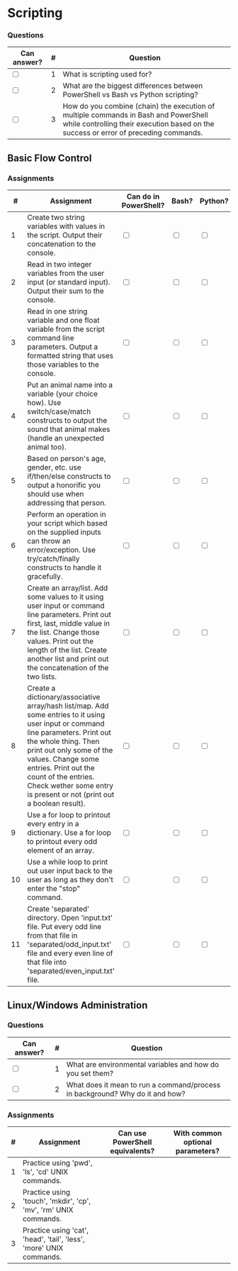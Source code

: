 # Scripting

### Questions

| Can answer? | # | Question |
| --- | --- | --- |
| <input type="checkbox"> | 1 | What is scripting used for? |
| <input type="checkbox"> | 2 | What are the biggest differences between PowerShell vs Bash vs Python scripting? |
| <input type="checkbox"> | 3 | How do you combine (chain) the execution of multiple commands in Bash and PowerShell while controlling their execution based on the success or error of preceding commands. |

## Basic Flow Control

### Assignments

| # | Assignment | Can do in PowerShell? | Bash? |  Python? |
| --- | --- | --- | --- | --- |
| 1 | Create two string variables with values in the script. Output their concatenation to the console. | <input type="checkbox"> | <input type="checkbox"> | <input type="checkbox"> |
| 2 | Read in two integer variables from the user input (or standard input). Output their sum to the console. | <input type="checkbox"> | <input type="checkbox"> | <input type="checkbox"> |
| 3 | Read in one string variable and one float variable from the script command line parameters. Output a formatted string that uses those variables to the console. | <input type="checkbox"> | <input type="checkbox"> | <input type="checkbox"> |
| 4 | Put an animal name into a variable (your choice how). Use switch/case/match constructs to output the sound that animal makes (handle an unexpected animal too). | <input type="checkbox"> | <input type="checkbox"> | <input type="checkbox"> |
| 5 | Based on person's age, gender, etc. use if/then/else constructs to output a honorific you should use when addressing that person. | <input type="checkbox"> | <input type="checkbox"> | <input type="checkbox"> |
| 6 | Perform an operation in your script which based on the supplied inputs can throw an error/exception. Use try/catch/finally constructs to handle it gracefully. | <input type="checkbox"> | <input type="checkbox"> | <input type="checkbox"> |
| 7 | Create an array/list. Add some values to it using user input or command line parameters. Print out first, last, middle value in the list. Change those values. Print out the length of the list. Create another list and print out the concatenation of the two lists. | <input type="checkbox"> | <input type="checkbox"> | <input type="checkbox"> |
| 8 | Create a dictionary/associative array/hash list/map. Add some entries to it using user input or command line parameters. Print out the whole thing. Then print out only some of the values. Change some entries. Print out the count of the entries. Check wether some entry is present or not (print out a boolean result). | <input type="checkbox"> | <input type="checkbox"> | <input type="checkbox"> |
| 9 | Use a for loop to printout every entry in a dictionary. Use a for loop to printout every odd element of an array. | <input type="checkbox"> | <input type="checkbox"> | <input type="checkbox"> |
| 10 | Use a while loop to print out user input back to the user as long as they don't enter the "stop" command. | <input type="checkbox"> | <input type="checkbox"> | <input type="checkbox"> |
| 11 | Create 'separated' directory. Open 'input.txt' file. Put every odd line from that file in 'separated/odd_input.txt' file and every even line of that file into 'separated/even_input.txt' file. | <input type="checkbox"> | <input type="checkbox"> | <input type="checkbox"> |

## Linux/Windows Administration

### Questions

| Can answer? | # | Question |
| --- | --- | --- |
| <input type="checkbox"> | 1 | What are environmental variables and how do you set them? |
| <input type="checkbox"> | 2 | What does it mean to run a command/process in background? Why do it and how? |

### Assignments

| # | Assignment | Can use PowerShell equivalents? | With common optional parameters? |
| --- | --- | --- | --- |
| 1 | Practice using 'pwd', 'ls', 'cd' UNIX commands. | | |
| 2 | Practice using 'touch', 'mkdir', 'cp', 'mv', 'rm' UNIX commands. | | |
| 3 | Practice using 'cat', 'head', 'tail', 'less', 'more' UNIX commands. | | |

